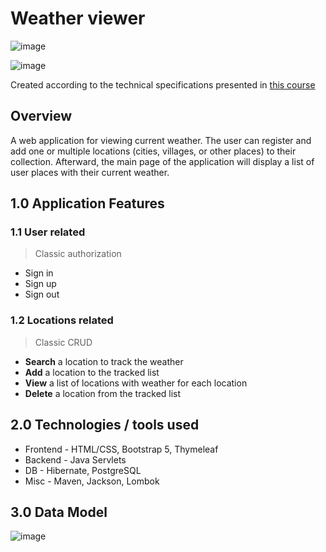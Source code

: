 # Weather viewer

![image](https://github.com/user-attachments/assets/ba846ba5-cc20-4f15-b0c7-9c9c70a20c43)

![image](https://github.com/user-attachments/assets/10f6018b-2903-4a89-9cb1-9963f4887fed)

Created according to the technical specifications presented in [this course](https://zhukovsd.github.io/java-backend-learning-course/projects/weather-viewer/)

## Overview

A web application for viewing current weather. The user can register and add one or multiple locations (cities, villages, or other places) to their collection. Afterward, the main page of the application will display a list of user places with their current weather.

## 1.0 Application Features

### 1.1 User related

> Classic authorization

- Sign in
- Sign up
- Sign out

### 1.2 Locations related

> Classic CRUD

- **Search** a location to track the weather
- **Add** a location to the tracked list
- **View** a list of locations with weather for each location
- **Delete** a location from the tracked list

## 2.0 Technologies / tools used

-    Frontend - HTML/CSS, Bootstrap 5, Thymeleaf
-    Backend - Java Servlets
-    DB - Hibernate, PostgreSQL
-    Misc - Maven, Jackson, Lombok

## 3.0 Data Model

![image](https://github.com/user-attachments/assets/92d8cf45-7779-4b65-a9f5-3c2c944f06cf)
